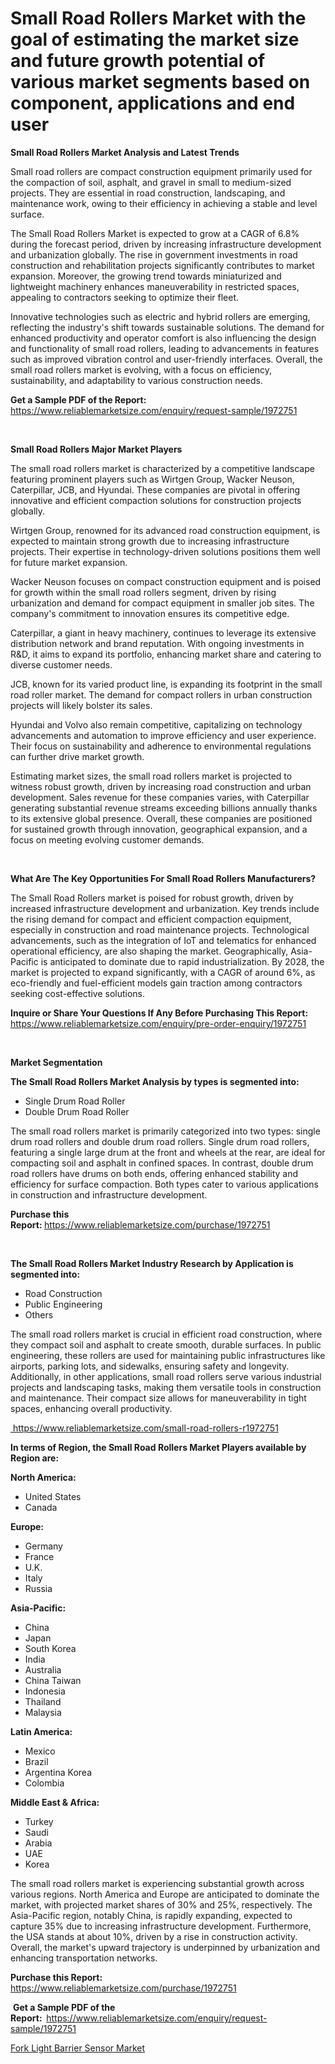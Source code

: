 <p><h1>Small Road Rollers Market with the goal of estimating the market size and future growth potential of various market segments based on component, applications and end user</h1></p><p><strong>Small Road Rollers Market Analysis and Latest Trends</strong></p>
<p><p>Small road rollers are compact construction equipment primarily used for the compaction of soil, asphalt, and gravel in small to medium-sized projects. They are essential in road construction, landscaping, and maintenance work, owing to their efficiency in achieving a stable and level surface. </p><p>The Small Road Rollers Market is expected to grow at a CAGR of 6.8% during the forecast period, driven by increasing infrastructure development and urbanization globally. The rise in government investments in road construction and rehabilitation projects significantly contributes to market expansion. Moreover, the growing trend towards miniaturized and lightweight machinery enhances maneuverability in restricted spaces, appealing to contractors seeking to optimize their fleet.</p><p>Innovative technologies such as electric and hybrid rollers are emerging, reflecting the industry's shift towards sustainable solutions. The demand for enhanced productivity and operator comfort is also influencing the design and functionality of small road rollers, leading to advancements in features such as improved vibration control and user-friendly interfaces. Overall, the small road rollers market is evolving, with a focus on efficiency, sustainability, and adaptability to various construction needs.</p></p>
<p><strong>Get a Sample PDF of the Report:&nbsp;</strong> <a href="https://www.reliablemarketsize.com/enquiry/request-sample/1972751?utm_campaign=2996&utm_medium=2&utm_source=Github&utm_content=ia&utm_term=10042025&utm_id=small-road-rollers">https://www.reliablemarketsize.com/enquiry/request-sample/1972751</a></p>
<p>&nbsp;</p>
<p><strong>Small Road Rollers Major Market Players</strong></p>
<p><p>The small road rollers market is characterized by a competitive landscape featuring prominent players such as Wirtgen Group, Wacker Neuson, Caterpillar, JCB, and Hyundai. These companies are pivotal in offering innovative and efficient compaction solutions for construction projects globally.</p><p>Wirtgen Group, renowned for its advanced road construction equipment, is expected to maintain strong growth due to increasing infrastructure projects. Their expertise in technology-driven solutions positions them well for future market expansion.</p><p>Wacker Neuson focuses on compact construction equipment and is poised for growth within the small road rollers segment, driven by rising urbanization and demand for compact equipment in smaller job sites. The company's commitment to innovation ensures its competitive edge.</p><p>Caterpillar, a giant in heavy machinery, continues to leverage its extensive distribution network and brand reputation. With ongoing investments in R&D, it aims to expand its portfolio, enhancing market share and catering to diverse customer needs.</p><p>JCB, known for its varied product line, is expanding its footprint in the small road roller market. The demand for compact rollers in urban construction projects will likely bolster its sales.</p><p>Hyundai and Volvo also remain competitive, capitalizing on technology advancements and automation to improve efficiency and user experience. Their focus on sustainability and adherence to environmental regulations can further drive market growth.</p><p>Estimating market sizes, the small road rollers market is projected to witness robust growth, driven by increasing road construction and urban development. Sales revenue for these companies varies, with Caterpillar generating substantial revenue streams exceeding billions annually thanks to its extensive global presence. Overall, these companies are positioned for sustained growth through innovation, geographical expansion, and a focus on meeting evolving customer demands.</p></p>
<p>&nbsp;</p>
<p><strong>What Are The Key Opportunities For Small Road Rollers Manufacturers?</strong></p>
<p><p>The Small Road Rollers market is poised for robust growth, driven by increased infrastructure development and urbanization. Key trends include the rising demand for compact and efficient compaction equipment, especially in construction and road maintenance projects. Technological advancements, such as the integration of IoT and telematics for enhanced operational efficiency, are also shaping the market. Geographically, Asia-Pacific is anticipated to dominate due to rapid industrialization. By 2028, the market is projected to expand significantly, with a CAGR of around 6%, as eco-friendly and fuel-efficient models gain traction among contractors seeking cost-effective solutions.</p></p>
<p><strong>Inquire or Share Your Questions If Any Before Purchasing This Report:</strong> <a href="https://www.reliablemarketsize.com/enquiry/pre-order-enquiry/1972751?utm_campaign=2996&utm_medium=2&utm_source=Github&utm_content=ia&utm_term=10042025&utm_id=small-road-rollers">https://www.reliablemarketsize.com/enquiry/pre-order-enquiry/1972751</a></p>
<p>&nbsp;</p>
<p><strong>Market Segmentation</strong></p>
<p><strong>The Small Road Rollers Market Analysis by types is segmented into:</strong></p>
<p><ul><li>Single Drum Road Roller</li><li>Double Drum Road Roller</li></ul></p>
<p><p>The small road rollers market is primarily categorized into two types: single drum road rollers and double drum road rollers. Single drum road rollers, featuring a single large drum at the front and wheels at the rear, are ideal for compacting soil and asphalt in confined spaces. In contrast, double drum road rollers have drums on both ends, offering enhanced stability and efficiency for surface compaction. Both types cater to various applications in construction and infrastructure development.</p></p>
<p><strong>Purchase this Report:&nbsp;</strong><a href="https://www.reliablemarketsize.com/purchase/1972751?utm_campaign=2996&utm_medium=2&utm_source=Github&utm_content=ia&utm_term=10042025&utm_id=small-road-rollers">https://www.reliablemarketsize.com/purchase/1972751</a></p>
<p>&nbsp;</p>
<p><strong>The Small Road Rollers Market Industry Research by Application is segmented into:</strong></p>
<p><ul><li>Road Construction</li><li>Public Engineering</li><li>Others</li></ul></p>
<p><p>The small road rollers market is crucial in efficient road construction, where they compact soil and asphalt to create smooth, durable surfaces. In public engineering, these rollers are used for maintaining public infrastructures like airports, parking lots, and sidewalks, ensuring safety and longevity. Additionally, in other applications, small road rollers serve various industrial projects and landscaping tasks, making them versatile tools in construction and maintenance. Their compact size allows for maneuverability in tight spaces, enhancing overall productivity.</p></p>
<p><a href="https://www.reliablemarketsize.com/small-road-rollers-r1972751?utm_campaign=2996&utm_medium=2&utm_source=Github&utm_content=ia&utm_term=10042025&utm_id=small-road-rollers">&nbsp;https://www.reliablemarketsize.com/small-road-rollers-r1972751</a></p>
<p><strong>In terms of Region, the Small Road Rollers Market Players available by Region are:</strong></p>
<p>
    <p> <strong> North America: </strong>
        <ul>
            <li>United States</li>
            <li>Canada</li>
        </ul>
        </p> 
    <p> <strong> Europe: </strong>
        <ul>
            <li>Germany</li>
            <li>France</li>
            <li>U.K.</li>
            <li>Italy</li>
            <li>Russia</li>
        </ul>
        </p> 
    <p> <strong> Asia-Pacific: </strong>
        <ul>
            <li>China</li>
            <li>Japan</li>
            <li>South Korea</li>
            <li>India</li>
            <li>Australia</li>
            <li>China Taiwan</li>
            <li>Indonesia</li>
            <li>Thailand</li>
            <li>Malaysia</li>
        </ul>
        </p> 
    <p> <strong> Latin America: </strong>
        <ul>
            <li>Mexico</li>
            <li>Brazil</li>
            <li>Argentina Korea</li>
            <li>Colombia</li>
        </ul>
        </p> 
    <p> <strong> Middle East & Africa: </strong>
        <ul>
            <li>Turkey</li>
            <li>Saudi</li>
            <li>Arabia</li>
            <li>UAE</li>
            <li>Korea</li>
        </ul>
    </p>
    </p>
<p><p>The small road rollers market is experiencing substantial growth across various regions. North America and Europe are anticipated to dominate the market, with projected market shares of 30% and 25%, respectively. The Asia-Pacific region, notably China, is rapidly expanding, expected to capture 35% due to increasing infrastructure development. Furthermore, the USA stands at about 10%, driven by a rise in construction activity. Overall, the market's upward trajectory is underpinned by urbanization and enhancing transportation networks.</p></p>
<p><strong>Purchase this Report: </strong><a href="https://www.reliablemarketsize.com/purchase/1972751?utm_campaign=2996&utm_medium=2&utm_source=Github&utm_content=ia&utm_term=10042025&utm_id=small-road-rollers">https://www.reliablemarketsize.com/purchase/1972751</a></p>
<p>&nbsp;<strong>Get a Sample PDF of the Report:&nbsp;&nbsp;</strong><a href="https://www.reliablemarketsize.com/enquiry/request-sample/1972751?utm_campaign=2996&utm_medium=2&utm_source=Github&utm_content=ia&utm_term=10042025&utm_id=small-road-rollers">https://www.reliablemarketsize.com/enquiry/request-sample/1972751</a></p>
<p><strong></strong></p>
<p><p><a href="https://github.com/watzondechao/Market-Research-Report-List-1/blob/main/fork-light-barrier-sensor-market.md?utm_campaign=2996&utm_medium=2&utm_source=Github&utm_content=ia&utm_term=10042025&utm_id=small-road-rollers">Fork Light Barrier Sensor Market</a></p></p>